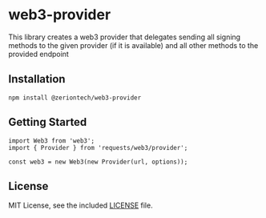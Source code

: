 # web3-provider

This library creates a web3 provider that delegates sending all signing methods to the given provider (if it is available) and all other methods to the provided endpoint

## Installation

```
npm install @zeriontech/web3-provider
```

## Getting Started

```
import Web3 from 'web3';
import { Provider } from 'requests/web3/provider';

const web3 = new Web3(new Provider(url, options));
```

## License

MIT License, see the included [LICENSE](LICENSE) file.
